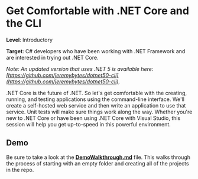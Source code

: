 # Get Comfortable with .NET Core and the CLI

**Level**: Introductory  

**Target**: C# developers who have been working with .NET Framework and are interested in trying out .NET Core. 

*Note: An updated version that uses .NET 5 is available here: [https://github.com/jeremybytes/dotnet50-cli](https://github.com/jeremybytes/dotnet50-cli).*

.NET Core is the future of .NET. So let's get comfortable with the creating, running, and testing applications using the command-line interface. We'll create a self-hosted web service and then write an application to use that service. Unit tests will make sure things work along the way. Whether you're new to .NET Core or have been using .NET Core with Visual Studio, this session will help you get up-to-speed in this powerful environment.

## Demo
Be sure to take a look at the [**DemoWalkthrough.md**](https://github.com/jeremybytes/core-cli-30/blob/master/DemoWalkthrough.md) file. This walks through the process of starting with an empty folder and creating all of the projects in the repo.
